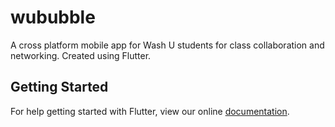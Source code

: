 # wububble

A cross platform mobile app for Wash U students for class collaboration and networking. Created using Flutter.

## Getting Started

For help getting started with Flutter, view our online
[documentation](http://flutter.io/).
